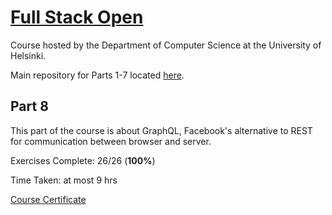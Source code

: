 # [Full Stack Open](https://fullstackopen.com/en/)
Course hosted by the Department of Computer Science at the University of Helsinki. 

Main repository for Parts 1-7 located [here](https://github.com/leebissessar5/full-stack-open).

## Part 8
This part of the course is about GraphQL, Facebook's alternative to REST for communication between browser and server.

Exercises Complete: 26/26 (**100%**)

Time Taken: at most 9 hrs

[Course Certificate](https://studies.cs.helsinki.fi/stats/api/certificate/fs-graphql/en/e28b42719990911dd37ab85ea1305c65)